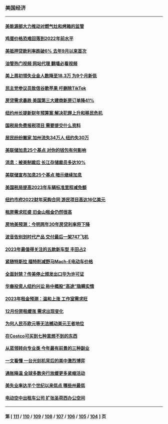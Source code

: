 ### 美国经济
---
#### [美能源部大力推动对燃气灶和烤箱的监管](../../pages/ncid1078158/n13921237.md?02032045) 
#### [鸡蛋价格恐难回落到2022年前水平](../../pages/ncid1078158/n13921015.md?02032045) 
#### [美抵押贷款利率跌破6% 去年9月以来首次](../../pages/ncid1078158/n13921231.md?02032045) 
#### [油管热门视频 网站代理 翻墙必看视频](http://138.2.39.72:81/youtube.html?epic-marker?02032045)
#### [美上周初领失业金人数降至18.3万 为9个月新低](../../pages/ncid1078158/n13921046.md?02032045) 
#### [民主党参议员致信谷歌苹果 吁删除TikTok](../../pages/ncid1078158/n13920988.md?02032045) 
#### [房贷需求暴跌 美国第三大建商新房订单降41%](../../pages/ncid1078158/n13920753.md?02032045) 
#### [纽约州长提新财年预算案 解决犯罪上升和移民危机](../../pages/ncid1078158/n13920578.md?02032045) 
#### [国税局免费报税项目 需要提交什么资料](../../pages/ncid1078158/n13920568.md?02032045) 
#### [居民纷纷搬家 加州流失34万人 纽约失30万](../../pages/ncid1078158/n13920539.md?02032045) 
#### [美联储加息25个基点 对你的钱包有何影响](../../pages/ncid1078158/n13920454.md?02032045) 
#### [消息：被美制裁后 长江存储裁员多达10%](../../pages/ncid1078158/n13920203.md?02032045) 
#### [美联储宣布加息25个基点 暗示继续加息](../../pages/ncid1078158/n13920355.md?02032045) 
#### [美国税局提高2023年车辆标准里程减免额](../../pages/ncid1078158/n13920215.md?02032045) 
#### [纽约市府2022财年采购合同 游民项目高达16亿美元](../../pages/ncid1078158/n13919751.md?02032045) 
#### [租房需求旺盛 旧金山租金仍然很高](../../pages/ncid1078158/n13919816.md?02032045) 
#### [房地美预测：今明两年30年房贷利率将下降](../../pages/ncid1078158/n13919713.md?02032045) 
#### [波音告别划时代产品 交付最后一架747飞机](../../pages/ncid1078158/n13919622.md?02032045) 
#### [2023年最值得关注的五款新车型 丰田占2](../../pages/ncid1078158/n13912685.md?02032045) 
#### [紧随特斯拉 福特削减野马Mach-E电动车价格](../../pages/ncid1078158/n13919014.md?02032045) 
#### [全面封禁？传美停止颁发出口华为许可证](../../pages/ncid1078158/n13918976.md?02032045) 
#### [华裔投资人纽约兴讼 称中概股“高途”隐瞒实情](../../pages/ncid1078158/n13918279.md?02032045) 
#### [2023年租金预测：温和上涨 工作室需求旺](../../pages/ncid1078158/n13918321.md?02032045) 
#### [12月份房租缓涨 需求出现变化](../../pages/ncid1078158/n13918128.md?02032045) 
#### [为何人民币欧元等无法撼动美元王者地位](../../pages/ncid1078158/n13917579.md?02032045) 
#### [在Costco可买到七种意想不到的东西](../../pages/ncid1078158/n13914456.md?02032045) 
#### [从蓝领转向专业类 今年最有前景的三种副业](../../pages/ncid1078158/n13911504.md?02032045) 
#### [一文看懂 一台光刻机背后的美中激烈博弈](../../pages/ncid1078158/n13916976.md?02032045) 
#### [通胀降温 全球多数央行放缓更多紧缩活动](../../pages/ncid1078158/n13917363.md?02032045) 
#### [美失业率达半个世纪以来低点 哪些州最低](../../pages/ncid1078158/n13917343.md?02032045) 
#### [电动空中出租车公司 扩张圣荷西办公空间](../../pages/ncid1078158/n13917058.md?02032045) 

---
#### 第 [ [111](./111.md?02032045) / [110](./110.md?02032045) / [109](./109.md?02032045) / [108](./108.md?02032045) / [107](./107.md?02032045) / [106](./106.md?02032045) / [105](./105.md?02032045) / [104](./104.md?02032045) ] 页
